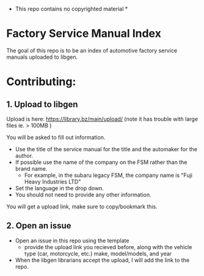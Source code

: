 * This repo contains no copyrighted material *

# Factory Service Manual Index
The goal of this repo is to be an index of automotive factory service manuals uploaded to libgen.

# Contributing:
## 1. Upload to libgen
Upload is here: https://library.bz/main/upload/
(note it has trouble with large files ie. > 100MB )

You will be asked to fill out information. 
- Use the title of the service manual for the title and the automaker for the author. 
- If possible use the name of the company on the FSM rather than the brand name. 
    - For example, in the subaru legacy FSM, the company name is "Fuji Heavy Industries LTD"
- Set the language in the drop down.
- You should not need to provide any other information.

You will get a upload link, make sure to copy/bookmark this.

## 2. Open an issue
- Open an issue in this repo using the template
    - provide the upload link you recieved before, along with the vehicle type (car, motorcycle, etc.) make, model/models, and year
- When the libgen librarians accept the upload, I will add the link to the repo.

